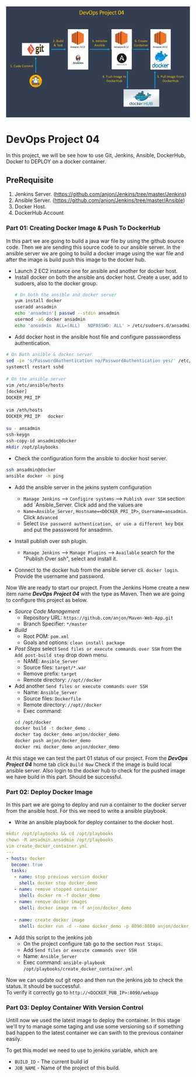 ![DevOps Project-04](https://github.com/anjon/DevOps-Project/blob/master/devops-project-04.jpg)


# DevOps Project 04
In this project, we will be see how to use Git, Jenkins, Ansible, DockerHub, Docker to DEPLOY on a docker container.

## PreRequisite
1. Jenkins Server. (https://github.com/anjon/Jenkins/tree/master/Jenkins)
2. Ansible Server. (https://github.com/anjon/Jenkins/tree/master/Ansible)
3. Docker Host.
4. DockerHub Account

### Part 01: Creating Docker Image & Push To DockerHub
In this part we are going to build a java war file by using the github source code. Then we are sending this source code to our ansible server. In the ansible server we are going to build a docker image using the war file and after the image is build push this image to the docker hub.

- Launch 2 EC2 instance one for ansible and another for docker host. 
- Install docker on both the ansible ans docker host. Create a user, add to sudoers, also to the docker group.
  ```sh
  # On both the ansible and docker server
  yum install docker
  useradd ansadmin
  echo 'ansadmin'| passwd --stdin ansadmin
  usermod -aG docker ansadmin
  echo 'ansadmin  ALL=(ALL)   NOPASSWD: ALL' > /etc/sudoers.d/ansadmin
  ```
- Add docker host in the ansible host file and configure passswordless authentication.
```sh
# On Both ansible & docker server
sed -ie 's/PasswordAuthentication no/PasswordAuthentication yes/' /etc/ssh/sshd_config
systemctl restart sshd

# On the ansible server
vim /etc/ansible/hosts
[docker]
DOCKER_PRI_IP

vim /eth/hosts
DOCKER_PRI_IP   docker

su - ansadmin
ssh-keygn
ssh-copy-id ansadmin@docker
mkdir /opt/playbooks
```

- Check the configuration form the ansible to docker host server.
```sh
ssh ansadmin@docker
ansible docker -m ping
```

- Add the ansible server in the jekins system configuration
  - `Manage Jenkins` --> `Configire systems` --> `Publish over SSH` section add `Ansible_Server. Click add and the values are
  - `Name=Ansible_Server`, `Hostname=<DOCKER_PRI_IP>`, `Username=ansadmin`. Click `Advanced`   
  - Select `Use password authentication, or use a different key` box and put the passsword for ansadmin.
  
- Install publish over ssh plugin.
  - `Manage Jenkins` --> `Manage Plugins` --> `Available` search for the "Publish Over ssh", select and install it.

- Connect to the docker hub from the ansible server cli. `docker login`. Provide the username and password.

Now We are ready to start our project. From the Jenkins Home create a new item name ***DevOps Project 04*** with the type as Maven. Then we are going to configure this project as below.
- *Source Code Management*
  - Repository URL: `https://github.com/anjon/Maven-Web-App.git`
  - Branch Specifier: `*/master`
- *Build*
  - Root POM: `pom.xml`
  - Goals and options: `clean install package`
- *Post Steps*  select `Send files or execute commands over SSH` from the `Add post-build step` drop down menu. 
  - NAME: `Ansible_Server`
  - Source files: `target/*.war`
  - Remove prefix: `target`
  - Remote directory: `//opt//docker`
- Add another `Send files or execute commands over SSH`
  - Name: `Ansible_Server`
  - Source files: `Dockerfile`
  - Remote directory: `//opt//docker`
  - Exec command: 
  ```sh
  cd /opt/docker
  docker build -t docker_demo .
  docker tag docker_demo anjon/docker_demo
  docker push anjon/docker_demo
  docker rmi docker_demo anjon/docker_demo
  ```
At this stage we can test the part 01 status of our project. From the ***DevOps Project 04*** home tab click `Build Now`
Check if the image is build local ansible server. Also login to the docker hub to check for the pushed image we have build in this part. Should be successful. 

### Part 02: Deploy Docker Image
In this part we are going to deploy and run a container to the docker server from the ansible host. For this we need to write a ansible playbook.
- Write an ansible playbook for deploy container to the docker host.
```yaml
mkdir /opt/playbooks && cd /opt/playbooks
chown -R ansadmin.ansadmin /opt/playbooks
vim create_docker_container.yml
---
- hosts: docker
  become: true
  tasks:
   - name: stop previous version docker
     shell: docker stop docker_demo
   - name: remove stopped container
     shell: docker rm -f docker_demo	  
   - name: remove docker images
     shell: docker image rm -f anjon/docker_demo
      
   - name: create docker image
     shell: docker run -d --name docker_demo -p 8090:8080 anjon/docker_demo
```
- Add this script to the jenkins job
  - On the project configure tab go to the section `Post Steps`.
  - Add `Send files or execute commands over SSH`
  - Name: `Ansible_Server`
  - Exec command: `ansible-playbook /opt/playbooks/create_docker_container.yml`
  
Now we can update out git repo and then run the jenkins job to check the status. It should be successful.  
To verify it correctly go to `http://<DOCKER_PUB_IP>:8090/webapp`

### Part 03: Deploy Container With Version Control
Untill now we used the latest image to deploy the container. In this stage we'll try to manage some taging and use some versioning so if something bad happen to the latest container we can swith to the previous container easily. 

To get this model we need to use to jenkins variable, which are 
- `BUILD_ID` - The current build id
- `JOB_NAME` - Name of the project of this build.

